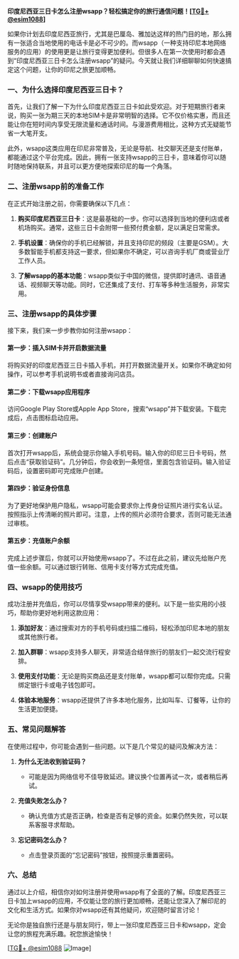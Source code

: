 **印度尼西亚三日卡怎么注册wsapp？轻松搞定你的旅行通信问题！[[TG💪+ @esim1088](https://t.me/s/esim1088)]**

如果你计划去印度尼西亚旅行，尤其是巴厘岛、雅加达这样的热门目的地，那么拥有一张适合当地使用的电话卡是必不可少的。而wsapp（一种支持印尼本地网络服务的应用）的使用更是让旅行变得更加便利。但很多人在第一次使用时都会遇到“印度尼西亚三日卡怎么注册wsapp”的疑问。今天就让我们详细聊聊如何快速搞定这个问题，让你的印尼之旅更加顺畅。

### 一、为什么选择印度尼西亚三日卡？

首先，让我们了解一下为什么印度尼西亚三日卡如此受欢迎。对于短期旅行者来说，购买一张为期三天的本地SIM卡是非常明智的选择。它不仅价格实惠，而且还能让你在短时间内享受无限流量和通话时间。与漫游费用相比，这种方式无疑能节省一大笔开支。

此外，wsapp这类应用在印尼非常普及，无论是导航、社交聊天还是支付账单，都能通过这个平台完成。因此，拥有一张支持wsapp的三日卡，意味着你可以随时随地保持联系，并且可以更方便地探索印尼的每一个角落。

### 二、注册wsapp前的准备工作

在正式开始注册之前，你需要确保以下几点：

1. **购买印度尼西亚三日卡**：这是最基础的一步。你可以选择到当地的便利店或者机场购买。通常，这些三日卡会附带一些预付费金额，足以满足日常需求。
   
2. **手机设置**：确保你的手机已经解锁，并且支持印尼的频段（主要是GSM）。大多数智能手机都支持这一要求，但如果你不确定，可以咨询手机厂商或营业厅工作人员。

3. **了解wsapp的基本功能**：wsapp类似于中国的微信，提供即时通讯、语音通话、视频聊天等功能。同时，它还集成了支付、打车等多种生活服务，非常实用。

### 三、注册wsapp的具体步骤

接下来，我们来一步步教你如何注册wsapp：

#### 第一步：插入SIM卡并开启数据流量

将购买好的印度尼西亚三日卡插入手机，并打开数据流量开关。如果你不确定如何操作，可以参考手机说明书或者直接询问店员。

#### 第二步：下载wsapp应用程序

访问Google Play Store或Apple App Store，搜索“wsapp”并下载安装。下载完成后，点击图标启动应用。

#### 第三步：创建账户

首次打开wsapp后，系统会提示你输入手机号码。输入你的印尼三日卡号码，然后点击“获取验证码”。几分钟后，你会收到一条短信，里面包含验证码。输入验证码后，设置密码即可完成账户创建。

#### 第四步：验证身份信息

为了更好地保护用户隐私，wsapp可能会要求你上传身份证照片进行实名认证。按照指示上传清晰的照片即可。注意，上传的照片必须符合要求，否则可能无法通过审核。

#### 第五步：充值账户余额

完成上述步骤后，你就可以开始使用wsapp了。不过在此之前，建议先给账户充值一些余额。可以通过银行转账、信用卡支付等方式完成充值。

### 四、wsapp的使用技巧

成功注册并充值后，你可以尽情享受wsapp带来的便利。以下是一些实用的小技巧，帮助你更好地利用这款应用：

1. **添加好友**：通过搜索对方的手机号码或扫描二维码，轻松添加印尼本地的朋友或其他旅行者。
   
2. **加入群聊**：wsapp支持多人聊天，非常适合结伴旅行的朋友们一起交流行程安排。

3. **使用支付功能**：无论是购买商品还是支付账单，wsapp都可以帮你完成。只需绑定银行卡或电子钱包即可。

4. **体验本地服务**：wsapp还提供了许多本地化服务，比如叫车、订餐等，让你的生活更加便捷。

### 五、常见问题解答

在使用过程中，你可能会遇到一些问题。以下是几个常见的疑问及解决方法：

1. **为什么无法收到验证码？**
   - 可能是因为网络信号不佳导致延迟。建议换个位置再试一次，或者稍后再试。

2. **充值失败怎么办？**
   - 确认充值方式是否正确，检查是否有足够的资金。如果仍然失败，可以联系客服寻求帮助。

3. **忘记密码怎么办？**
   - 点击登录页面的“忘记密码”按钮，按照提示重置密码。

### 六、总结

通过以上介绍，相信你对如何注册并使用wsapp有了全面的了解。印度尼西亚三日卡加上wsapp的应用，不仅能让您的旅行更加顺畅，还能让您深入了解印尼的文化和生活方式。如果你对wsapp还有其他疑问，欢迎随时留言讨论！

无论你是独自旅行还是与朋友同行，带上一张印度尼西亚三日卡和wsapp，定会让您的旅程充满乐趣。祝您旅途愉快！

[[TG💪+ @esim1088](https://t.me/s/esim1088) ![Image](https://i.postimg.cc/4NQfJmqS/Snipaste-2025-05-13-00-14-12.png)]